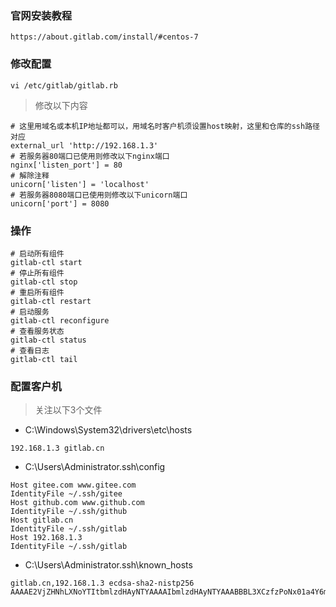 ### 官网安装教程
```
https://about.gitlab.com/install/#centos-7
```
### 修改配置
```
vi /etc/gitlab/gitlab.rb
```
> 修改以下内容
```
# 这里用域名或本机IP地址都可以，用域名时客户机须设置host映射，这里和仓库的ssh路径对应
external_url 'http://192.168.1.3'
# 若服务器80端口已使用则修改以下nginx端口
nginx['listen_port'] = 80
# 解除注释
unicorn['listen'] = 'localhost'
# 若服务器8080端口已使用则修改以下unicorn端口
unicorn['port'] = 8080
```
### 操作
```
# 启动所有组件
gitlab-ctl start
# 停止所有组件
gitlab-ctl stop
# 重启所有组件
gitlab-ctl restart
# 启动服务
gitlab-ctl reconfigure
# 查看服务状态
gitlab-ctl status
# 查看日志
gitlab-ctl tail
```
### 配置客户机
>

> 关注以下3个文件
- C:\Windows\System32\drivers\etc\hosts
```
192.168.1.3	gitlab.cn
```
- C:\Users\Administrator\.ssh\config
```
Host gitee.com www.gitee.com
IdentityFile ~/.ssh/gitee
Host github.com www.github.com
IdentityFile ~/.ssh/github
Host gitlab.cn
IdentityFile ~/.ssh/gitlab
Host 192.168.1.3
IdentityFile ~/.ssh/gitlab
```
- C:\Users\Administrator\.ssh\known_hosts
```
gitlab.cn,192.168.1.3 ecdsa-sha2-nistp256 AAAAE2VjZHNhLXNoYTItbmlzdHAyNTYAAAAIbmlzdHAyNTYAAABBBL3XCzfzPoNx01a4Y6mYHNtRg8emLiqnCGlR3iQsUDqs+yGq/9ot9FUvcQ4E1PH2IqZ61gi/uAPTEIju5VvXVCA=
```